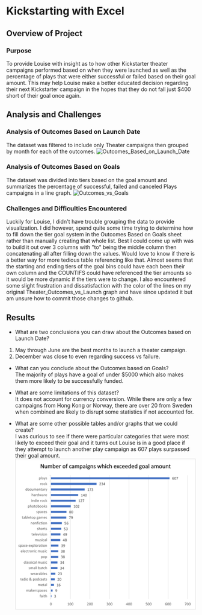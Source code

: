 # Kickstarting with Excel

## Overview of Project   

### Purpose
To provide Louise with insight as to how other Kickstarter theater campaigns performed based on when they were launched as well as the percentage of plays that were either successful or failed based on their goal amount. This may help Louise make a better educated decision regarding their next Kickstarter campaign in the hopes that they do not fall just $400 short of their goal once again.

## Analysis and Challenges

### Analysis of Outcomes Based on Launch Date
The dataset was filtered to include only Theater campaigns then grouped by month for each of the outcomes. 
![Outcomes_Based_on_Launch_Date](https://user-images.githubusercontent.com/15967377/163270818-a5daa5df-ffc0-492a-aea6-2751ec7b48f9.png)


### Analysis of Outcomes Based on Goals
The dataset was divided into tiers based on the goal amount and summarizes the percentage of successful, failed and canceled Plays campaigns in a line graph.
![Outcomes_vs_Goals](https://user-images.githubusercontent.com/15967377/162595253-77d442a1-67dd-45f5-a02a-9f3ad10b5e8c.png)

### Challenges and Difficulties Encountered
Luckily for Louise, I didn't have trouble grouping the data to provide visualization. 
I did however, spend quite some time trying to determine how to fill down the tier goal system in the Outcomes Based on Goals sheet rather than manually creating that whole list. Best I could come up with was to build it out over 3 columns with "to" being the middle column then concatenating all after filling down the values. Would love to know if there is a better way for more tedious table referencing like that. Almost seems that the starting and ending tiers of the goal bins could have each been their own column and the COUNTIFS could have referenced the tier amounts so it would be more dynamic if the tiers were to change.
I also encountered some slight frustration and dissatisfaction with the color of the lines on my original Theater_Outcomes_vs_Launch graph and have since updated it but am unsure how to commit those changes to github.

## Results
- What are two conclusions you can draw about the Outcomes based on Launch Date?
1. May through June are the best months to launch a theater campaign.
2. December was close to even regarding success vs failure.

- What can you conclude about the Outcomes based on Goals?  
The majority of plays have a goal of under $5000 which also makes them more likely to be successfully funded.

- What are some limitations of this dataset?  
It does not account for currency conversion. While there are only a few campaigns from Hong Kong or Norway, there are over 20 from Sweden when combined are likely to disrupt some statistics if not accounted for.

- What are some other possible tables and/or graphs that we could create?  
I was curious to see if there were particular categories that were most likely to exceed their goal and it turns out Louise is in a good place if they attempt to launch another play campaign as 607 plays surpassed their goal amount. 
![Exceeded_Goal](https://github.com/frankiebones/kickstarter-analysis/blob/main/exceeded_goal.png?raw=true)


